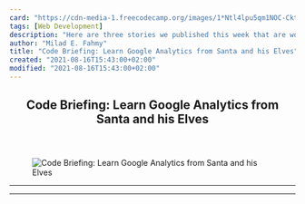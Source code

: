 ```yaml
---
card: "https://cdn-media-1.freecodecamp.org/images/1*Ntl4lpu5qm1NOC-CktjKIA.jpeg"
tags: [Web Development]
description: "Here are three stories we published this week that are worth "
author: "Milad E. Fahmy"
title: "Code Briefing: Learn Google Analytics from Santa and his Elves"
created: "2021-08-16T15:43:00+02:00"
modified: "2021-08-16T15:43:00+02:00"
---
```

<div class="site-wrapper">
<main id="site-main" class="site-main outer">
<div class="inner">
<article class="post-full post tag-web-development tag-python tag-startup tag-life-lessons tag-tech ">
<header class="post-full-header">
<h1 class="post-full-title">Code Briefing: Learn Google Analytics from Santa and his Elves</h1>
</header>
<figure class="post-full-image">
<picture>
<source media="(max-width: 700px)" sizes="1px" srcset="data:image/gif;base64,R0lGODlhAQABAIAAAAAAAP///yH5BAEAAAAALAAAAAABAAEAAAIBRAA7 1w">
<source media="(min-width: 701px)" sizes="(max-width: 800px) 400px,
(max-width: 1170px) 700px,
1400px" srcset="https://cdn-media-1.freecodecamp.org/images/1*Ntl4lpu5qm1NOC-CktjKIA.jpeg 300w,
https://cdn-media-1.freecodecamp.org/images/1*Ntl4lpu5qm1NOC-CktjKIA.jpeg 600w,
https://cdn-media-1.freecodecamp.org/images/1*Ntl4lpu5qm1NOC-CktjKIA.jpeg 1000w,
https://cdn-media-1.freecodecamp.org/images/1*Ntl4lpu5qm1NOC-CktjKIA.jpeg 2000w">
<img onerror="this.style.display='none'" src="https://cdn-media-1.freecodecamp.org/images/1*Ntl4lpu5qm1NOC-CktjKIA.jpeg" alt="Code Briefing: Learn Google Analytics from Santa and his Elves">
</picture>
</figure>
<section class="post-full-content">
<div class="post-content">
</div>
<hr>
<hr>
</section>
</article>
</div>
</main>
</div>
<!-- Google Tag Manager (noscript) -->
<!-- End Google Tag Manager (noscript) -->
